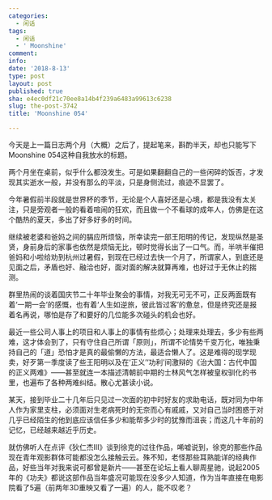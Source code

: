 ```yaml
---
categories:
  - 闲话
tags:
  - 闲话
  - ' Moonshine'
comment: 
info: 
date: '2018-8-13'
type: post
layout: post
published: true
sha: e4ec0df21c70ee8a14b4f239a6483a99613c6238
slug: the-post-3742
title: 'Moonshine 054'

---
```

今天是上一篇日志两个月（大概）之后了，提起笔来，斟酌半天，却也只能写下Moonshine 054这种自我放水的标题。

两个月坐在桌前，似乎什么都没发生。可是如果翻翻自己的一些闲碎的饭否，才发现其实逝水一般，并没有那么的平淡，只是身侧流过，痕迹不显罢了。

今年暑假前半段就是世界杯的季节，无论是个人喜好还是心境，都是我没有太关注，只是旁观者一般的看着喧闹的狂欢，而且做一个不看球的成年人，仿佛是在这个酷热的夏天，多出了好多好多的时间。

继续被老婆和爸妈之间的膈应所烦恼，所幸读完一部王阳明的传记，发现纵然是圣贤，身前身后的家事也依然是烦恼无比，顿时觉得长出了一口气。而，半哄半催把爸妈和小啦给劝到杭州过暑假，到现在已经过去快一个月了，所谓家人，到底还是见面之后，矛盾也好、融洽也好，面对面的解决就算再难，也好过于无休止的揣测。

群里热闹的谈着国庆节二十年毕业聚会的事情，对我无可无不可，正反两面既有着‘一期一会’的感慨，也有着‘人生如逆旅，彼此皆过客’的惫怠，但是终究还是报着名再说，哪怕是存了和要好的几位能多次碰头的机会也好。

最近一些公司人事上的项目和人事上的事情有些烦心；处理来处理去，多少有些两难，这才体会到了，只有守住自己所谓「原则」，所谓不论情势千变万化，唯独秉持自己的「道」恐怕才是真的最偷懒的方法，最适合懒人了。这是难得的现学现卖，好歹第一季度读了些王阳明以及在‘正义’‘功利’间激辩的《治大国：古代中国的正义两难》——甚至就连一本描述清朝前中期的士林风气怎样被皇权驯化的书里，也遍布了各种两难纠结。散心尤甚读小说。

某天，接到毕业二十几年后只见过一次面的初中时好友的求助电话，既对同为中年人作为家里支柱，必须面对生老病死时的无奈而心有戚戚，又对自己当时困惑于对几乎已经陌生的他到底应该信任多少和能帮多少时的犹豫而沮丧；而这几十年前的记忆，已经越来越近乎历史。

就仿佛听人在点评《狄仁杰III》谈到徐克的过往作品，唏嘘说到，徐克的那些作品现在青年观影群体可能都没怎么接触云云。殊不知，老怪那些耳熟能详的经典作品，好些当年对我来说可都曾是新片——甚至在论坛上看人聊周星驰，说起2005年的《功夫》都说这部作品当年盛况可能现在没多少人知道，作为当年直接在电影院看了5遍（前两年3D重映又看了一遍）的人，能不叹老？



